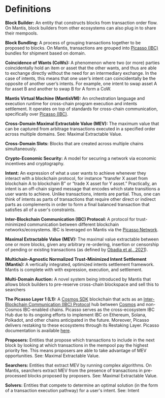 # Definitions

**Block Builder:** An entity that constructs blocks from transaction order flow. On Mantis, block builders from other ecosystems can also plug in to share their mempools.

**Block Bundling:** A process of grouping transactions together to be proposed to blocks. On Mantis, transactions are grouped into [Picasso (IBC)](https://docs.picasso.network/) bundles for shipment based on domain.

**Coincidence of Wants (CoWs):** A phenomenon where two (or more) parties coincidentally hold an item or asset that the other wants, and thus are able to exchange directly without the need for an intermediary exchange. In the case of intents, this means that one user’s intent can coincidentally be the opposite of another user’s intents. For example, one intent to swap asset A for asset B and another to swap B for A form a CoW.

**Mantis Virtual Machine (MantisVM):** An orchestration language and execution runtime for cross-chain program execution and intents settlement. It operates on top of standards for cross-chain communication, specifically over [Picasso (IBC)](https://docs.picasso.network/).

**Cross-Domain Maximal Extractable Value (MEV):** The maximum value that can be captured from arbitrage transactions executed in a specified order across multiple domains. See: Maximal Extractable Value.

**Cross-Domain Slots:** Blocks that are created across multiple chains simultaneously.

**Crypto-Economic Security:** A model for securing a network via economic incentives and cryptography.

**Intent:** An expression of what a user wants to achieve whenever they interact with a blockchain protocol, for instance “transfer X asset from blockchain A to blockchain B” or “trade X asset for Y asset.” Practically, an intent is an off-chain signed message that encodes which state transitions a user wants to achieve. Unlike transactions, intents are partial. Thus, one can think of intents as parts of transactions that require other direct or indirect parts as complements in order to form a final balanced transaction that satisfies all of a user's constraints.

**Inter-Blockchain Communication (IBC) Protocol:** A protocol for trust-minimized communication between different blockchain networks/ecosystems. IBC is leveraged on Mantis via the [Picasso Network](https://www.picasso.network/).

**Maximal Extractable Value (MEV):** The maximal value extractable between one or more blocks, given any arbitrary re-ordering, insertion or censorship of pending or existing transactions (as defined by [Obadia et al., 2021](https://arxiv.org/pdf/2112.01472.pdf)).

**Multichain-Agnostic Normalized Trust-Minimized Intent Settlement (Mantis):** A vertically integrated, optimized intents settlement framework. Mantis is complete with with expression, execution, and settlement.

**Multi-Domain Auction:** A novel system being introduced by Mantis that allows block builders to pre-reserve cross-chain blockspace and sell this to searchers

**The Picasso Layer 1 (L1):** A [Cosmos SDK](https://v1.cosmos.network/sdk) blockchain that acts as an [Inter-Blockchain Communication (IBC) Protocol](https://www.ibcprotocol.dev/) hub between [Cosmos](https://cosmos.network/) and non-Cosmos IBC-enabled chains. Picasso serves as the cross-ecosystem IBC Hub due to its ongoing efforts to implement IBC on Ethereum, Solana, Polkadot, and other chains anticipated in the future. Moreover, Picasso delivers restaking to these ecosystems through its Restaking Layer. Picasso documentation is available [here](https://docs.picasso.network/).

**Proposers:** Entities that propose which transactions to include in the next block by looking at which transactions in the mempool pay the highest priority fee. This means proposers are able to take advantage of MEV opportunities. See: Maximal Extractable Value.

**Searchers:** Entities that extract MEV by running complex algorithms. On Mantis, searchers extract MEV from the presence of transactions in pre-processed blocks proposed by proposers. See: Maximal Extractable Value.

**Solvers:** Entities that compete to determine an optimal solution (in the form of a transaction execution pathway) for a user's intent. See: Intent
